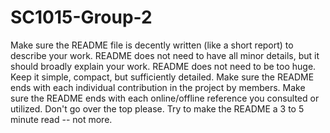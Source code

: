 # SC1015-Group-2

Make sure the README file is decently written (like a short report) to describe your work.
README does not need to have all minor details, but it should broadly explain your work.
README does not need to be too huge. Keep it simple, compact, but sufficiently detailed.
Make sure the README ends with each individual contribution in the project by members.
Make sure the README ends with each online/offline reference you consulted or utilized.
Don't go over the top please. Try to make the README a 3 to 5 minute read -- not more.
